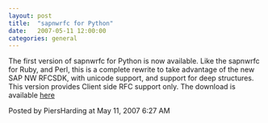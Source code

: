```yaml
---
layout: post
title:  "sapnwrfc for Python"
date:   2007-05-11 12:00:00
categories: general
---
```



The first version of sapnwrfc for Python is now available.  Like the sapnwrfc for Ruby, and Perl, this is a complete rewrite to take advantage of the new SAP NW RFCSDK, with unicode support, and support for deep structures.  This version provides Client side RFC support only.  The download is available <a href='http://cheeseshop.python.org/pypi/sapnwrfc/' target='_blank'>here</a>

<div id="a000074more"><div id="more">

</div></div>

<p class="posted">Posted by PiersHarding at May 11, 2007  6:27 AM</p>





